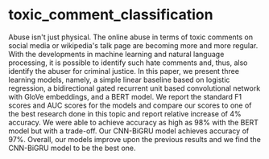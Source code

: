 # toxic_comment_classification

Abuse isn't just physical. The online abuse in terms of toxic comments on social media or wikipedia's talk page are becoming more and more regular. With the developments in machine learning and natural language processing, it is possible to identify such hate comments and, thus, also identify the abuser for criminal justice. In this paper, we present three learning models, namely, a simple  linear baseline based on logistic regression, a bidirectional gated recurrent unit based convolutional network with GloVe embeddings, and a BERT model. We report the standard F1 scores and AUC scores for the models and compare our scores to one of the best research done in this topic and report relative increase of 4% accuracy. We were able to achieve accuracy as high as 98% with the BERT model but with a trade-off. Our CNN-BiGRU model achieves accuracy of 97%. Overall, our models improve upon the previous results and we find the CNN-BiGRU model to be the best one.
